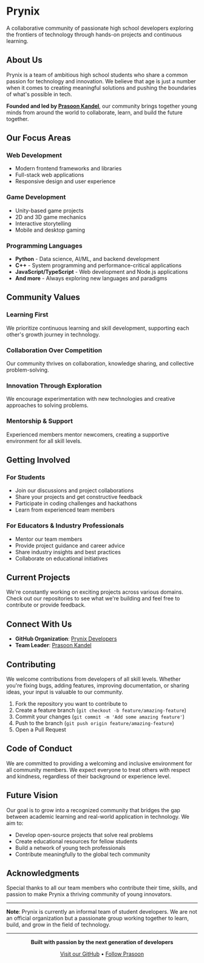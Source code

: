 # Prynix

A collaborative community of passionate high school developers exploring the frontiers of technology through hands-on projects and continuous learning.

## About Us

Prynix is a team of ambitious high school students who share a common passion for technology and innovation. We believe that age is just a number when it comes to creating meaningful solutions and pushing the boundaries of what's possible in tech.

**Founded and led by [Prasoon Kandel](https://github.com/prasoonkandel)**, our community brings together young minds from around the world to collaborate, learn, and build the future together.

## Our Focus Areas

### Web Development
- Modern frontend frameworks and libraries
- Full-stack web applications
- Responsive design and user experience


### Game Development
- Unity-based game projects
- 2D and 3D game mechanics
- Interactive storytelling
- Mobile and desktop gaming

### Programming Languages
- **Python** - Data science, AI/ML, and backend development
- **C++** - System programming and performance-critical applications
- **JavaScript/TypeScript** - Web development and Node.js applications
- **And more** - Always exploring new languages and paradigms


## Community Values

### Learning First
We prioritize continuous learning and skill development, supporting each other's growth journey in technology.

### Collaboration Over Competition
Our community thrives on collaboration, knowledge sharing, and collective problem-solving.

### Innovation Through Exploration
We encourage experimentation with new technologies and creative approaches to solving problems.

### Mentorship & Support
Experienced members mentor newcomers, creating a supportive environment for all skill levels.

## Getting Involved

### For Students
- Join our discussions and project collaborations
- Share your projects and get constructive feedback
- Participate in coding challenges and hackathons
- Learn from experienced team members

### For Educators & Industry Professionals
- Mentor our team members
- Provide project guidance and career advice
- Share industry insights and best practices
- Collaborate on educational initiatives

## Current Projects

We're constantly working on exciting projects across various domains. Check out our repositories to see what we're building and feel free to contribute or provide feedback.

## Connect With Us

- **GitHub Organization**: [Prynix Developers](https://github.com/prynixdevs)
- **Team Leader**: [Prasoon Kandel](https://github.com/prasoonkandel)

## Contributing

We welcome contributions from developers of all skill levels. Whether you're fixing bugs, adding features, improving documentation, or sharing ideas, your input is valuable to our community.

1. Fork the repository you want to contribute to
2. Create a feature branch (`git checkout -b feature/amazing-feature`)
3. Commit your changes (`git commit -m 'Add some amazing feature'`)
4. Push to the branch (`git push origin feature/amazing-feature`)
5. Open a Pull Request

## Code of Conduct

We are committed to providing a welcoming and inclusive environment for all community members. We expect everyone to treat others with respect and kindness, regardless of their background or experience level.

## Future Vision

Our goal is to grow into a recognized community that bridges the gap between academic learning and real-world application in technology. We aim to:

- Develop open-source projects that solve real problems
- Create educational resources for fellow students
- Build a network of young tech professionals
- Contribute meaningfully to the global tech community

## Acknowledgments

Special thanks to all our team members who contribute their time, skills, and passion to make Prynix a thriving community of young innovators.

---

**Note**: Prynix is currently an informal team of student developers. We are not an official organization but a passionate group working together to learn, build, and grow in the field of technology.

---

<div align="center">

**Built with passion by the next generation of developers**

[Visit our GitHub](https://github.com/prynixdevs) • [Follow Prasoon](https://github.com/prasoonkandel)

</div>

